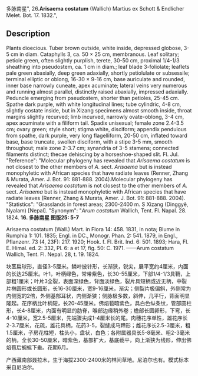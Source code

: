 多脉南星",
26.**Arisaema costatum** (Wallich) Martius ex Schott & Endlicher Melet. Bot. 17. 1832.",

## Description
Plants dioecious. Tuber brown outside, white inside, depressed globose, 3-5 cm in diam. Cataphylls 3, ca. 50 × 25 cm, membranous. Leaf solitary; petiole green, often slightly purplish, terete, 30-50 cm, proximal 1/4-1/3 sheathing into pseudostem, ca. 1 cm in diam.; leaf blade 3-foliolate; leaflets pale green abaxially, deep green adaxially, shortly petiolulate or subsessile; terminal elliptic or oblong, 16-30 × 9-16 cm, base auriculate and rounded, inner base narrowly cuneate, apex acuminate; lateral veins very numerous and running almost parallel, distinctly raised abaxially, impressed adaxially. Peduncle emerging from pseudostem, shorter than petioles, 25-45 cm. Spathe dark purple, with white longitudinal lines; tube cylindric, 4-8 cm, slightly costate inside, but in Xizang specimens almost smooth inside, throat margins slightly recurved; limb incurved, narrowly ovate-oblong, 3-4 cm, apex acuminate with a filiform tail. Spadix unisexual; female zone 2.4-3.5 cm; ovary green; style short; stigma white, disciform; appendix pendulous from spathe, dark purple, very long flagelliform, 20-50 cm, inflated toward base, base truncate, swollen disciform, with a stipe 3-5 mm, smooth throughout; male zone 2-3.7 cm; synandria of 3-5 stamens; connected filaments distinct; thecae dehiscing by a horseshoe-shaped slit. Fl. Jul.
  "Reference": "Molecular phylogeny has revealed that *Arisaema costatum* is not closest to the other members of *A.* sect. *Arisaema* but is instead monophyletic with African species that have radiate leaves (Renner, Zhang &amp; Murata, Amer. J. Bot. 91: 881-888. 2004).Molecular phylogeny has revealed that *Arisaema costatum* is not closest to the other members of *A.* sect. *Arisaema* but is instead monophyletic with African species that have radiate leaves (Renner, Zhang &amp; Murata, Amer. J. Bot. 91: 881-888. 2004).
  "Statistics": "Grasslands in forest areas; 2300-2400 m. S Xizang (Dinggyê, Nyalam) [Nepal].
  "Synonym": "*Arum costatum* Wallich, Tent. Fl. Napal. 28. 1824.
**16. 多脉南星 图版25: 5-7**

Arisaema costatum (Wall.) Mart. in Flora 14: 458. 1831, in nota; Blume in Rumphia 1: 101. 1835; Engl. in DC., Monogr. Phan. 2: 541. 1879, in Engl., Pflanzenr. 73 (4, 23F): 217. 1920; Hook. f. Fl. Brit. Ind. 6: 501. 1893; Hara, Fl. E. Himal. ed. 2: 332, Pl. 6: a et 17, fig. 50: C. 1971. ——Arum costatum Wallich, Tent. Fl. Nepal. 28, t. 19. 1824.

块茎扁球形，直径3-5厘米。鳞叶披针形，长渐狭，锐尖，展平宽约4厘米，内面的长达25厘米。叶1，叶柄绿色，常带紫色，长30-55厘米，下部1/4-1/3具鞘，上部粗1厘米；叶片3全裂，表面深绿色，背面淡绿色，裂片具短柄或近无柄，中裂片椭圆形或长圆形，长16-30厘米，宽9-16厘米，渐尖；侧裂片极偏斜，外侧常为内侧宽的2倍，外侧基部耳状，内侧渐狭；侧脉极多数，斜伸，几平行，背面明显隆起。花序柄比叶柄短，长20-45厘米。佛焰苞暗紫色，具白色纵条纹，管部圆柱形，长4-8厘米，内面有明显的肋脊，喉部边缘稍外卷；檐部长圆卵形，下弯，长4-10厘米，宽2.5-5厘米，先端骤尖成1-4厘米长的尾。肉穗花序单性，雄花序长2-3.7厘米，花疏，雄花具柄，花药3-5，裂缝成马蹄形；雌花序长2.5-3厘米，粗1.5厘米，子房花柱短，柱头小，盘状，白色；各附属器具长5-8毫米、粗2-3毫米的柄，全长30-50厘米，暗紫色，基部扩大，基底截平，向上渐狭为线形，伸出佛焰苞后蜿蜒下垂。花期6月。

产西藏南部聂拉木，生于海拔2300-2400米的林间草地。尼泊尔也有。模式标本采自尼泊尔。
